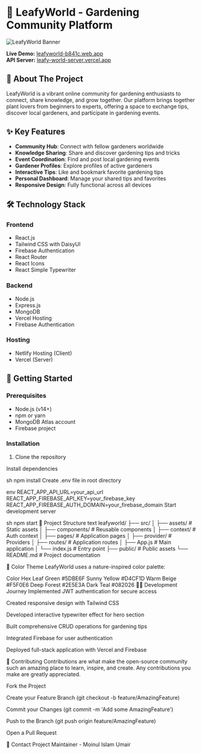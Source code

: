 # 🌿 LeafyWorld - Gardening Community Platform

![LeafyWorld Banner](https://i.ibb.co/bMzjR6m9/Screenshot-2.png)

**Live Demo:** [leafyworld-b841c.web.app](https://leafyworld-umair.netlify.app/)  
**API Server:** [leafy-world-server.vercel.app](https://leafy-world-server-4z0irk0in-umair505s-projects.vercel.app/)

## 🌱 About The Project

LeafyWorld is a vibrant online community for gardening enthusiasts to connect, share knowledge, and grow together. Our platform brings together plant lovers from beginners to experts, offering a space to exchange tips, discover local gardeners, and participate in gardening events.


## ✨ Key Features

- **Community Hub**: Connect with fellow gardeners worldwide
- **Knowledge Sharing**: Share and discover gardening tips and tricks
- **Event Coordination**: Find and post local gardening events
- **Gardener Profiles**: Explore profiles of active gardeners
- **Interactive Tips**: Like and bookmark favorite gardening tips
- **Personal Dashboard**: Manage your shared tips and favorites
- **Responsive Design**: Fully functional across all devices

## 🛠️ Technology Stack

### Frontend
- React.js
- Tailwind CSS with DaisyUI
- Firebase Authentication
- React Router
- React Icons
- React Simple Typewriter

### Backend
- Node.js
- Express.js
- MongoDB
- Vercel Hosting
- Firebase Authentication

### Hosting
- Netlify Hosting (Client)
- Vercel (Server)

## 🚀 Getting Started

### Prerequisites
- Node.js (v14+)
- npm or yarn
- MongoDB Atlas account
- Firebase project

### Installation
1. Clone the repository

Install dependencies

sh
npm install
Create .env file in root directory

env
REACT_APP_API_URL=your_api_url
REACT_APP_FIREBASE_API_KEY=your_firebase_key
REACT_APP_FIREBASE_AUTH_DOMAIN=your_firebase_domain
Start development server

sh
npm start
🌻 Project Structure
text
leafyworld/
├── src/
│   ├── assets/            # Static assets
│   ├── components/        # Reusable components
│   ├── context/           # Auth context
│   ├── pages/             # Application pages
│   ├── provider/          # Providers
│   ├── routes/            # Application routes
│   ├── App.js             # Main application
│   └── index.js           # Entry point
├── public/                # Public assets
└── README.md              # Project documentation

🌈 Color Theme
LeafyWorld uses a nature-inspired color palette:

Color	Hex
Leaf Green	#5DBE6F
Sunny Yellow	#D4CF1D
Warm Beige	#F5F0E6
Deep Forest	#2E5E3A
Dark Teal	#082026
🧑‍💻 Development Journey
Implemented JWT authentication for secure access

Created responsive design with Tailwind CSS

Developed interactive typewriter effect for hero section

Built comprehensive CRUD operations for gardening tips

Integrated Firebase for user authentication

Deployed full-stack application with Vercel and Firebase

🤝 Contributing
Contributions are what make the open-source community such an amazing place to learn, inspire, and create. Any contributions you make are greatly appreciated.

Fork the Project

Create your Feature Branch (git checkout -b feature/AmazingFeature)

Commit your Changes (git commit -m 'Add some AmazingFeature')

Push to the Branch (git push origin feature/AmazingFeature)

Open a Pull Request



📧 Contact
Project Maintainer - Moinul Islam Umair
